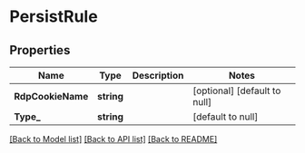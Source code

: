 # PersistRule

## Properties
Name | Type | Description | Notes
------------ | ------------- | ------------- | -------------
**RdpCookieName** | **string** |  | [optional] [default to null]
**Type_** | **string** |  | [default to null]

[[Back to Model list]](../README.md#documentation-for-models) [[Back to API list]](../README.md#documentation-for-api-endpoints) [[Back to README]](../README.md)


